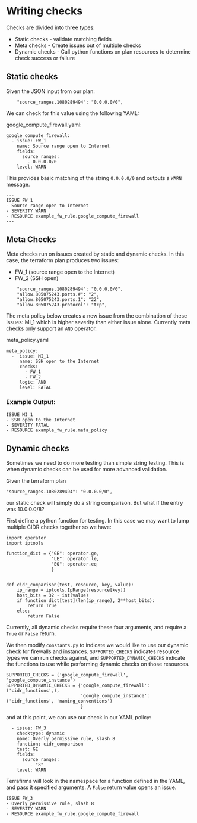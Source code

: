 # Writing checks

Checks are divided into three types:
* Static checks - validate matching fields
* Meta checks - Create issues out of multiple checks
* Dynamic checks - Call python functions on plan resources to determine check success or failure

## Static checks

Given the JSON input from our plan:

```
    "source_ranges.1080289494": "0.0.0.0/0", 
```

We can check for this value using the following YAML:

google_compute_firewall.yaml:
```
google_compute_firewall:
  - issue: FW_1
    name: Source range open to Internet
    fields:
      source_ranges:
        - 0.0.0.0/0
    level: WARN
```

This provides basic matching of the string `0.0.0.0/0` and outputs a `WARN` message.

```
---
ISSUE FW_1
- Source range open to Internet
- SEVERITY WARN
- RESOURCE example_fw_rule.google_compute_firewall
---
```

## Meta Checks

Meta checks run on issues created by static and dynamic checks.  In this case, the terraform plan produces two issues:
 * FW_1 (source range open to the Internet)
 * FW_2 (SSH open) 

```
    "source_ranges.1080289494": "0.0.0.0/0",
    "allow.805075243.ports.#": "2",
    "allow.805075243.ports.1": "22",
    "allow.805075243.protocol": "tcp",
```

The meta policy below creates a new issue from the combination of these issues: MI_1 which is higher severity than either issue alone.
Currently meta checks only support an `AND` operator.

meta_policy.yaml

```
meta_policy:
  -  issue: MI_1
     name: SSH open to the Internet
     checks:
       - FW_1
       - FW_2
     logic: AND
     level: FATAL

```

### Example Output:

```
ISSUE MI_1
- SSH open to the Internet
- SEVERITY FATAL
- RESOURCE example_fw_rule.meta_policy

```

## Dynamic checks

Sometimes we need to do more testing than simple string testing. This is when dynamic checks can be used for more advanced validation.

Given the terraform plan 
```
"source_ranges.1080289494": "0.0.0.0/0",
```
our static check will simply do a string comparison.  But what if the entry was 10.0.0.0/8?

First define a python function for testing. In this case we may want to lump multiple CIDR checks together so we have:

```
import operator
import iptools

function_dict = {"GE": operator.ge,
                 "LE": operator.le,
                 "EQ": operator.eq
                 }


def cidr_comparison(test, resource, key, value):
    ip_range = iptools.IpRange(resource[key])
    host_bits = 32 - int(value)
    if function_dict[test](len(ip_range), 2**host_bits):
        return True
    else:
        return False
```

Currently, all dynamic checks require these four arguments, and require a `True` or `False` return.

We then modify `constants.py` to indicate we would like to use our dynamic check for firewalls and instances.  `SUPPORTED_CHECKS` indicates resource types we can run checks against, and `SUPPORTED_DYNAMIC_CHECKS` indicate the functions to use while performing dynamic checks on those resources.

```
SUPPORTED_CHECKS = ('google_compute_firewall', 'google_compute_instance')
SUPPORTED_DYNAMIC_CHECKS = {'google_compute_firewall': ('cidr_functions',),
                            'google_compute_instance': ('cidr_functions', 'naming_conventions')
                            }
```

and at this point, we can use our check in our YAML policy:

```
  - issue: FW_3
    checktype: dynamic
    name: Overly permissive rule, slash 8
    function: cidr_comparison
    test: GE
    fields:
      source_ranges:
         - "8"
    level: WARN
```

Terrafirma will look in the namespace for a function defined in the YAML, and pass it specified arguments. A `False` return value opens an issue.

```
ISSUE FW_3
- Overly permissive rule, slash 8
- SEVERITY WARN
- RESOURCE example_fw_rule.google_compute_firewall
```
